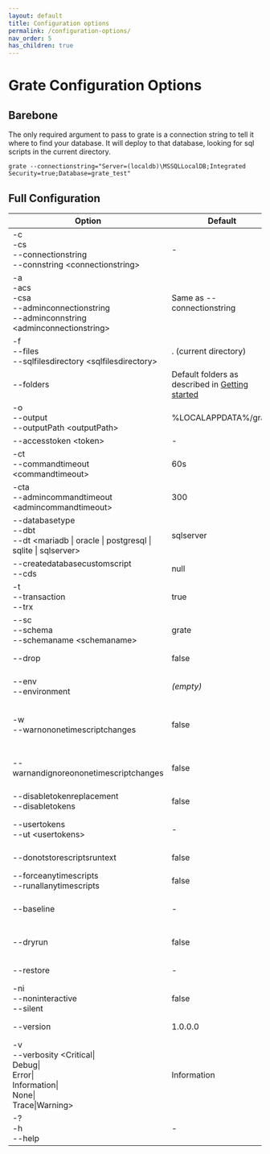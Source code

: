 ```yaml
---
layout: default
title: Configuration options
permalink: /configuration-options/
nav_order: 5
has_children: true
---
```


# Grate Configuration Options

## Barebone
The only required argument to pass to grate is a connection string to tell it where to find your database. It will deploy to that database, looking for sql scripts in the current directory.

```
grate --connectionstring="Server=(localdb)\MSSQLLocalDB;Integrated Security=true;Database=grate_test"
```

## Full Configuration


| Option | Default | Purpose |
| ------ | ------- | ------- |
| -c<br>-cs<br>--connectionstring<br>--connstring &lt;connectionstring&gt; | - | **REQUIRED** You now provide an entire connection string. ServerName and Database are obsolete. |
| -a<br>-acs<br>-csa<br>--adminconnectionstring<br>--adminconnstring &lt;adminconnectionstring&gt; | Same as --connectionstring | The connection string for connecting to master, if you want to create the database. |
| -f<br>--files<br>--sqlfilesdirectory &lt;sqlfilesdirectory&gt; | . (current directory) | The directory where your SQL scripts are located |
| --folders | Default folders as described in [Getting started](../GettingStarted.md) | Folder configuration, see [Folder configuration](FolderConfiguration.md) for details. | 
| -o<br>--output<br>--outputPath &lt;outputPath&gt; | %LOCALAPPDATA%/grate | This is where everything related to the migration is stored. This includes any backups, all items that ran, permission dumps, logs, etc. |
| --accesstoken &lt;token&gt; | - | Specify an access token to use when connecting to SQL Server. |
| -ct<br>--commandtimeout &lt;commandtimeout&gt; | 60s | This is the timeout when commands are run. This is not for admin commands or restore. |
| -cta<br>--admincommandtimeout &lt;admincommandtimeout&gt; | 300 | This is the timeout when administration commands are run (except for restore, which has its own) |
| --databasetype<br>--dbt<br>--dt <mariadb \| oracle \| postgresql \| sqlite \| sqlserver> | sqlserver | Tells grate what type of database it is running on. |
| --createdatabasecustomscript<br>--cds | null | Tells grate to use this script for creating a database instead of the default based on the DatabaseType. |
| -t<br>--transaction<br>--trx <transaction> | true | Run the migration in a transaction |
| --sc<br>--schema<br>--schemaname &lt;schemaname&gt; | grate | The schema to use for the migration tables.  If you're upgrading from RoundhousE you'll probably want this! |
| --drop | false | **Drop** - This instructs grate to remove the target database. Unlike RoundhousE grate will continue to run the migration scripts after the drop. |
| --env<br>--environment <environment> | _(empty)_ | Environment Name - This allows grate to be environment aware and only run scripts that are in a particular environment based on the name of the script.  'something.ENV.LOCAL.sql' would only be run if --env=LOCAL was set. |
| -w<br>--warnononetimescriptchanges | false | **WarnOnOneTimeScriptChanges** - Instructs grate to execute changed one time scripts(DDL / DML in Upfolder) that have previously been run against the database instead of failing. A warning is logged for each one time script that is rerun. |
| --warnandignoreononetimescriptchanges | false | **WarnAndIgnoreOnOneTimeScriptChanges** - Instructs grate to ignore and update the hash of changed one time scripts (DDL/DML in Up folder) that have previously been run against the database instead of failing. A warning is logged for each one time scripts that is rerun. |
| --disabletokenreplacement<br>--disabletokens | false | **Tokens** - This instructs grate to not perform token replacement ({{somename}}). |
| --usertokens<br>--ut &lt;usertokens&gt; | - | **User Tokens** - Allows grate to perform token replacement on custom tokens ({{my_token}}). Set as a key=value pair, eg '--ut=my_token=myvalue'. Can be specified multiple times. |
| --donotstorescriptsruntext | false | **DoNotStoreScriptsRunText** - This instructs grate to not store the full script text in the database. |
| --forceanytimescripts<br>--runallanytimescripts | false | **RunAllAnyTimeScripts** - This instructs grate to run any time scripts every time it is run even if they haven't changed. Defaults to false.
| --baseline | - | **Baseline** - This instructs grate to mark the scripts as run, but not to actually run anything against the database. Use this option if you already have scripts that have been run through other means (and BEFORE you start the new ones). | 
| --dryrun | false | **DryRun** - This instructs grate to log what would have run, but not to actually run anything against the database.  Use this option if you are trying to figure out what grate is going to do. |
| --restore | - | **Restore** - This instructs grate where to find the database backup file (.bak) to restore from. If this option is not specified, no restore will be done.
| -ni<br>--noninteractive<br>--silent | false | **Silent** - tells grate not to ask for any input when it runs.
| --version <version> | 1.0.0.0 | **Database Version** - specify the version of the current migration directly on the command line. |
| -v<br>--verbosity &lt;Critical\|<br>Debug\|<br>Error\|<br>Information\|<br>None\|<br>Trace\|Warning&gt; | Information | **Verbosity level** (as defined here: https://docs.microsoft.com/dotnet/api/Microsoft.Extensions.Logging.LogLevel)
| -?<br>-h<br>--help | - |  Show help and usage information | 
